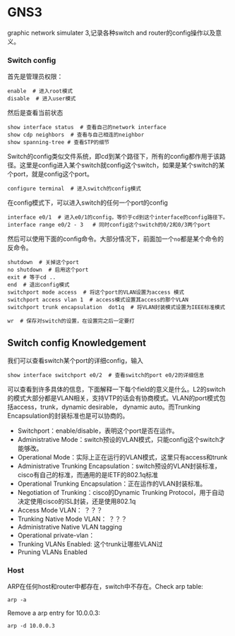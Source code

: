 # GNS3
graphic network simulater 3,记录各种switch and router的config操作以及意义。

### Switch config


首先是管理员权限：
```shell
enable  # 进入root模式
disable  # 进入user模式
```

然后是查看当前状态
```shell
show interface status  # 查看自己的network interface
show cdp neighbors  # 查看与自己相连的neighbor
show spanning-tree # 查看STP的细节
```

Switch的config类似文件系统，即cd到某个路径下，所有的config都作用于该路径。这里是config进入某个switch就config这个switch，如果是某个switch的某个port，就是config这个port。
```shell
configure terminal  # 进入switch的config模式
```
在config模式下，可以进入switch的任何一个port的config
```shell
interface e0/1  # 进入e0/1的config，等价于cd到这个interface的config路径下。
interface range e0/2 - 3   # 同时config这个switch的0/2和0/3两个port
```
然后可以使用下面的config命令。大部分情况下，前面加一个`no`都是某个命令的反命令。
```shell
shutdown  # 关掉这个port
no shutdown  # 启用这个port
exit # 等于cd ..
end  # 退出config模式
switchport mode access  # 将这个port的VLAN设置为access 模式
switchport access vlan 1  # access模式设置其access的那个VLAN
switchport trunk encapsulation  dot1q  # 将VLAN封装模式设置为IEEE标准模式

wr  # 保存对switch的设置，在设置完之后一定要打
```

## Switch config Knowledgement 
我们可以查看switch某个port的详细config，输入
```shell
show interface switchport e0/2  # 查看switch的port e0/2的详细信息
```
可以查看到许多具体的信息，下面解释一下每个field的意义是什么。L2的switch的模式大部分都是VLAN相关，支持VTP的话会有协商模式。VLAN的port模式包括access，trunk，dynamic desirable， dynamic auto。而Trunking Encapsulation的封装标准也是可以协商的。
* Switchport：enable/disable，表明这个port是否在运作。
* Administrative Mode：switch预设的VLAN模式，只能config这个switch才能够改。
* Operational Mode：实际上正在运行的VLAN模式，这里只有access和trunk
* Administrative Trunking Encapsulation：switch预设的VLAN封装标准，cisco有自己的标准，而通用的是IETF的802.1q标准
* Operational Trunking Encapsulation：正在运作的VLAN封装标准。
* Negotiation of Trunking：cisco的Dynamic Trunking Protocol，用于自动决定使用cisco的ISL封装，还是使用802.1q
* Access Mode VLAN： ？？？
* Trunking Native Mode VLAN： ？？？
* Administrative Native VLAN tagging
* Operational private-vlan：
* Trunking VLANs Enabled: 这个trunk让哪些VLAN过
* Pruning VLANs Enabled


### Host
ARP在任何host和router中都存在，switch中不存在。Check arp table:
```
arp -a
```
Remove a arp entry for 10.0.0.3:
```
arp -d 10.0.0.3
```





